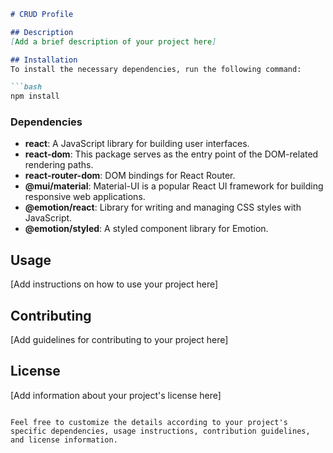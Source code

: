 ```markdown
# CRUD Profile

## Description
[Add a brief description of your project here]

## Installation
To install the necessary dependencies, run the following command:

```bash
npm install
```

### Dependencies
- **react**: A JavaScript library for building user interfaces.
- **react-dom**: This package serves as the entry point of the DOM-related rendering paths.
- **react-router-dom**: DOM bindings for React Router.
- **@mui/material**: Material-UI is a popular React UI framework for building responsive web applications.
- **@emotion/react**: Library for writing and managing CSS styles with JavaScript.
- **@emotion/styled**: A styled component library for Emotion.

## Usage
[Add instructions on how to use your project here]

## Contributing
[Add guidelines for contributing to your project here]

## License
[Add information about your project's license here]
```

Feel free to customize the details according to your project's specific dependencies, usage instructions, contribution guidelines, and license information.
